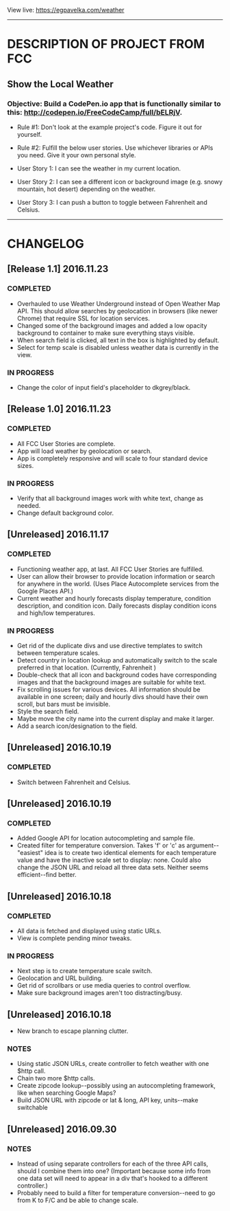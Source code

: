 View live: https://egpavelka.com/weather
_____________________________________________________________

# DESCRIPTION OF PROJECT FROM FCC

## Show the Local Weather

### Objective: Build a CodePen.io app that is functionally similar to this: http://codepen.io/FreeCodeCamp/full/bELRjV.

- Rule #1: Don't look at the example project's code. Figure it out for yourself.

- Rule #2: Fulfill the below user stories. Use whichever libraries or APIs you need. Give it your own personal style.

- User Story 1: I can see the weather in my current location.

- User Story 2: I can see a different icon or background image (e.g. snowy mountain, hot desert) depending on the weather.

- User Story 3: I can push a button to toggle between Fahrenheit and Celsius.


_____________________________________________________________

# CHANGELOG
## [Release 1.1] 2016.11.23
### COMPLETED
- Overhauled to use Weather Underground instead of Open Weather Map API.  This should allow searches by geolocation in browsers (like newer Chrome) that require SSL for location services.
- Changed some of the background images and added a low opacity background to container to make sure everything stays visible.
- When search field is clicked, all text in the box is highlighted by default.
- Select for temp scale is disabled unless weather data is currently in the view.

### IN PROGRESS
- Change the color of input field's placeholder to dkgrey/black.

## [Release 1.0] 2016.11.23
### COMPLETED
- All FCC User Stories are complete.
- App will load weather by geolocation or search.
- App is completely responsive and will scale to four standard device sizes.

### IN PROGRESS
- Verify that all background images work with white text, change as needed.
- Change default background color.

## [Unreleased] 2016.11.17
### COMPLETED
- Functioning weather app, at last. All FCC User Stories are fulfilled.
- User can allow their browser to provide location information or search for anywhere in the world.  (Uses Place Autocomplete services from the Google Places API.)
- Current weather and hourly forecasts display temperature, condition description, and condition icon.  Daily forecasts display condition icons and high/low temperatures.

### IN PROGRESS
- Get rid of the duplicate divs and use directive templates to switch between temperature scales.
- Detect country in location lookup and automatically switch to the scale preferred in that location. (Currently, Fahrenheit )
- Double-check that all icon and background codes have corresponding images and that the background images are suitable for white text.
- Fix scrolling issues for various devices.  All information should be available in one screen; daily and hourly divs should have their own scroll, but bars must be invisible.  
- Style the search field.
- Maybe move the city name into the current display and make it larger.
- Add a search icon/designation to the field.

## [Unreleased] 2016.10.19
### COMPLETED
- Switch between Fahrenheit and Celsius.

## [Unreleased] 2016.10.19
### COMPLETED
- Added Google API for location autocompleting and sample file.
- Created filter for temperature conversion.  Takes 'f' or 'c' as argument--"easiest" idea is to create two identical elements for each temperature value and have the inactive scale set to display: none.  Could also change the JSON URL and reload all three data sets.  Neither seems efficient--find better.

## [Unreleased] 2016.10.18
### COMPLETED
- All data is fetched and displayed using static URLs.
- View is complete pending minor tweaks.

### IN PROGRESS
- Next step is to create temperature scale switch.
- Geolocation and URL building.
- Get rid of scrollbars or use media queries to control overflow.
- Make sure background images aren't too distracting/busy.

## [Unreleased] 2016.10.18
- New branch to escape planning clutter.

### NOTES
- Using static JSON URLs, create controller to fetch weather with one $http call.
- Chain two more $http calls.
- Create zipcode lookup--possibly using an autocompleting framework, like when searching Google Maps?
- Build JSON URL with zipcode or lat & long, API key, units--make switchable

## [Unreleased] 2016.09.30
### NOTES
- Instead of using separate controllers for each of the three API calls, should I combine them into one? (Important because some info from one data set will need to appear in a div that's hooked to a different controller.)
- Probably need to build a filter for temperature conversion--need to go from K to F/C and be able to change scale.
